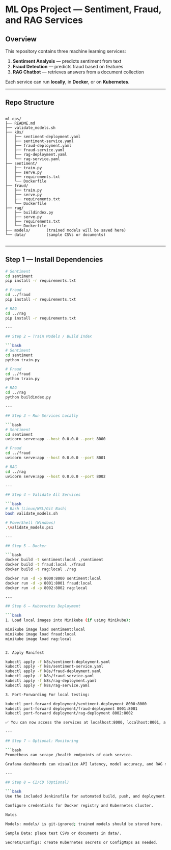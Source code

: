 # ML Ops Project — Sentiment, Fraud, and RAG Services

## Overview

This repository contains three machine learning services:

1. **Sentiment Analysis** — predicts sentiment from text  
2. **Fraud Detection** — predicts fraud based on features  
3. **RAG Chatbot** — retrieves answers from a document collection  

Each service can run **locally**, in **Docker**, or on **Kubernetes**.

---

## Repo Structure

```

ml-ops/
├── README.md
├── validate_models.sh
├── k8s/
│   ├── sentiment-deployment.yaml
│   ├── sentiment-service.yaml
│   ├── fraud-deployment.yaml
│   ├── fraud-service.yaml
│   ├── rag-deployment.yaml
│   └── rag-service.yaml
├── sentiment/
│   ├── train.py
│   ├── serve.py
│   ├── requirements.txt
│   └── Dockerfile
├── fraud/
│   ├── train.py
│   ├── serve.py
│   ├── requirements.txt
│   └── Dockerfile
├── rag/
│   ├── buildindex.py
│   ├── serve.py
│   ├── requirements.txt
│   └── Dockerfile
├── models/       (trained models will be saved here)
└── data/         (sample CSVs or documents)


```
---

## Step 1 — Install Dependencies

```bash
# Sentiment
cd sentiment
pip install -r requirements.txt

# Fraud
cd ../fraud
pip install -r requirements.txt

# RAG
cd ../rag
pip install -r requirements.txt

---

## Step 2 — Train Models / Build Index

```bash
# Sentiment
cd sentiment
python train.py

# Fraud
cd ../fraud
python train.py

# RAG
cd ../rag
python buildindex.py

---

## Step 3 — Run Services Locally

```bash
# Sentiment
cd sentiment
uvicorn serve:app --host 0.0.0.0 --port 8000

# Fraud
cd ../fraud
uvicorn serve:app --host 0.0.0.0 --port 8001

# RAG
cd ../rag
uvicorn serve:app --host 0.0.0.0 --port 8002

---

## Step 4 — Validate All Services

```bash
# Bash (Linux/WSL/Git Bash)
bash validate_models.sh

# PowerShell (Windows)
.\validate_models.ps1

---

## Step 5 — Docker

```bash
docker build -t sentiment:local ./sentiment
docker build -t fraud:local ./fraud
docker build -t rag:local ./rag

docker run -d -p 8000:8000 sentiment:local
docker run -d -p 8001:8001 fraud:local
docker run -d -p 8002:8002 rag:local

---

## Step 6 — Kubernetes Deployment

```bash
1. Load local images into Minikube (if using Minikube):

minikube image load sentiment:local
minikube image load fraud:local
minikube image load rag:local


2. Apply Manifest

kubectl apply -f k8s/sentiment-deployment.yaml
kubectl apply -f k8s/sentiment-service.yaml
kubectl apply -f k8s/fraud-deployment.yaml
kubectl apply -f k8s/fraud-service.yaml
kubectl apply -f k8s/rag-deployment.yaml
kubectl apply -f k8s/rag-service.yaml

3. Port-Forwarding For local testing:

kubectl port-forward deployment/sentiment-deployment 8000:8000
kubectl port-forward deployment/fraud-deployment 8001:8001
kubectl port-forward deployment/rag-deployment 8002:8002

✅ You can now access the services at localhost:8000, localhost:8001, and localhost:8002.

---

## Step 7 — Optional: Monitoring

```bash
Prometheus can scrape /health endpoints of each service.

Grafana dashboards can visualize API latency, model accuracy, and RAG metrics.

---

## Step 8 — CI/CD (Optional)

```bash
Use the included Jenkinsfile for automated build, push, and deployment.

Configure credentials for Docker registry and Kubernetes cluster.

Notes

Models: models/ is git-ignored; trained models should be stored here.

Sample Data: place test CSVs or documents in data/.

Secrets/Configs: create Kubernetes secrets or ConfigMaps as needed.
